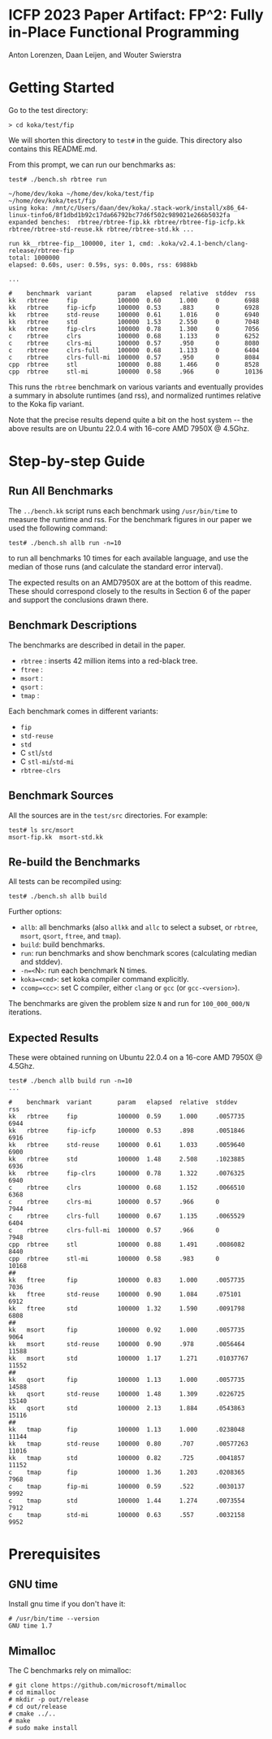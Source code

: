 # ICFP 2023 Paper Artifact: FP^2: Fully in-Place Functional Programming

Anton Lorenzen, Daan Leijen, and Wouter Swierstra

# Getting Started

Go to the test directory:

```
> cd koka/test/fip
```

We will shorten this directory to `test#` in the guide.
This directory also contains this README.md.

From this prompt, we can run our benchmarks as:

```
test# ./bench.sh rbtree run

~/home/dev/koka ~/home/dev/koka/test/fip
~/home/dev/koka/test/fip
using koka: /mnt/c/Users/daan/dev/koka/.stack-work/install/x86_64-linux-tinfo6/8f1dbd1b92c17da66792bc77d6f502c989021e266b5032fa
expanded benches:  rbtree/rbtree-fip.kk rbtree/rbtree-fip-icfp.kk rbtree/rbtree-std-reuse.kk rbtree/rbtree-std.kk ...

run kk__rbtree-fip__100000, iter 1, cmd: .koka/v2.4.1-bench/clang-release/rbtree-fip
total: 1000000
elapsed: 0.60s, user: 0.59s, sys: 0.00s, rss: 6988kb

...

#    benchmark  variant       param   elapsed  relative  stddev  rss
kk   rbtree     fip           100000  0.60     1.000     0       6988
kk   rbtree     fip-icfp      100000  0.53     .883      0       6928
kk   rbtree     std-reuse     100000  0.61     1.016     0       6940
kk   rbtree     std           100000  1.53     2.550     0       7048
kk   rbtree     fip-clrs      100000  0.78     1.300     0       7056
c    rbtree     clrs          100000  0.68     1.133     0       6252
c    rbtree     clrs-mi       100000  0.57     .950      0       8080
c    rbtree     clrs-full     100000  0.68     1.133     0       6404
c    rbtree     clrs-full-mi  100000  0.57     .950      0       8084
cpp  rbtree     stl           100000  0.88     1.466     0       8528
cpp  rbtree     stl-mi        100000  0.58     .966      0       10136
```

This runs the `rbtree` benchmark on various variants
and eventually provides a summary in absolute runtimes (and rss), and normalized
runtimes relative to the Koka fip variant.

Note that the precise results depend quite a bit on the host system -- the above results are on Ubuntu 22.0.4 with 16-core AMD 7950X @ 4.5Ghz.


# Step-by-step Guide

## Run All Benchmarks

The `../bench.kk` script runs each benchmark using `/usr/bin/time` to measure
the runtime and rss. For the benchmark figures in our paper we used
the following command: 

```
test# ./bench.sh allb run -n=10
```

to run all benchmarks 10 times for each available language, and use the median
of those runs (and calculate the standard error interval). 

The expected results on an AMD7950X are at the bottom of this readme.
These should correspond closely to the results in Section 6 of the paper and
support the conclusions drawn there.


## Benchmark Descriptions

The benchmarks are described in detail in the paper.

- `rbtree`  : inserts 42 million items into a red-black tree.
- `ftree`   : 
- `msort`   :
- `qsort`   : 
- `tmap`    : 

Each benchmark comes in different variants:

- `fip`
- `std-reuse`
- `std`
- C `stl`/`std`
- C `stl-mi`/`std-mi`
- `rbtree-clrs`


## Benchmark Sources

All the sources are in the `test/src` directories. For example:
```
test# ls src/msort
msort-fip.kk  msort-std.kk
```

## Re-build the Benchmarks

All tests can be recompiled using:
```
test# ./bench.sh allb build
```

Further options:

* `allb`: all benchmarks (also `allkk` and `allc` to select a subset, or `rbtree`, `msort`, `qsort`, `ftree`, and `tmap`).
* `build`: build benchmarks.
* `run`: run benchmarks and show benchmark scores (calculating median and stddev).
* `-n=<`N`>`: run each benchmark N times.
* `koka=<cmd>`: set koka compiler command explicitly.
* `ccomp=<cc>`: set C compiler, either `clang` or `gcc` (or `gcc-<version>`).

The benchmarks are given the problem size `N` and run for `100_000_000/N` iterations.


## Expected Results 

These were obtained running on Ubuntu 22.0.4 on a 16-core AMD 7950X @ 4.5Ghz.

```
test# ./bench allb build run -n=10
...
```

```
#    benchmark  variant       param   elapsed  relative  stddev     rss
kk   rbtree     fip           100000  0.59     1.000     .0057735   6944
kk   rbtree     fip-icfp      100000  0.53     .898      .0051846   6916
kk   rbtree     std-reuse     100000  0.61     1.033     .0059640   6900
kk   rbtree     std           100000  1.48     2.508     .1023885   6936
kk   rbtree     fip-clrs      100000  0.78     1.322     .0076325   6940
c    rbtree     clrs          100000  0.68     1.152     .0066510   6368
c    rbtree     clrs-mi       100000  0.57     .966      0          7944
c    rbtree     clrs-full     100000  0.67     1.135     .0065529   6404
c    rbtree     clrs-full-mi  100000  0.57     .966      0          7948
cpp  rbtree     stl           100000  0.88     1.491     .0086082   8440
cpp  rbtree     stl-mi        100000  0.58     .983      0          10168
##
kk   ftree      fip           100000  0.83     1.000     .0057735   7036
kk   ftree      std-reuse     100000  0.90     1.084     .075101    6912
kk   ftree      std           100000  1.32     1.590     .0091798   6808
##
kk   msort      fip           100000  0.92     1.000     .0057735   9064
kk   msort      std-reuse     100000  0.90     .978      .0056464   11588
kk   msort      std           100000  1.17     1.271     .01037767  11552
##
kk   qsort      fip           100000  1.13     1.000     .0057735   14588
kk   qsort      std-reuse     100000  1.48     1.309     .0226725   15140
kk   qsort      std           100000  2.13     1.884     .0543863   15116
##
kk   tmap       fip           100000  1.13     1.000     .0238048   11144
kk   tmap       std-reuse     100000  0.80     .707      .00577263  11016
kk   tmap       std           100000  0.82     .725      .0041857   11152
c    tmap       fip           100000  1.36     1.203     .0208365   7968
c    tmap       fip-mi        100000  0.59     .522      .0030137   9992
c    tmap       std           100000  1.44     1.274     .0073554   7912
c    tmap       std-mi        100000  0.63     .557      .0032158   9952
```


# Prerequisites

## GNU time
Install gnu time if you don't have it:
```
# /usr/bin/time --version
GNU time 1.7
```

## Mimalloc

The C benchmarks rely on mimalloc:

```
# git clone https://github.com/microsoft/mimalloc
# cd mimalloc
# mkdir -p out/release
# cd out/release
# cmake ../..
# make
# sudo make install
```

